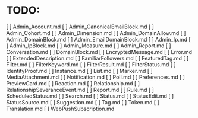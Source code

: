 # TODO:

[ ] Admin_Account.md
[ ] Admin_CanonicalEmailBlock.md
[ ] Admin_Cohort.md
[ ] Admin_Dimension.md
[ ] Admin_DomainAllow.md
[ ] Admin_DomainBlock.md
[ ] Admin_EmailDomainBlock.md
[ ] Admin_Ip.md
[ ] Admin_IpBlock.md
[ ] Admin_Measure.md
[ ] Admin_Report.md
[ ] Conversation.md
[ ] DomainBlock.md
[ ] EncryptedMessage.md
[ ] Error.md
[ ] ExtendedDescription.md
[ ] FamiliarFollowers.md
[ ] FeaturedTag.md
[ ] Filter.md
[ ] FilterKeyword.md
[ ] FilterResult.md
[ ] FilterStatus.md
[ ] IdentityProof.md
[ ] Instance.md
[ ] List.md
[ ] Marker.md
[ ] MediaAttachment.md
[ ] Notification.md
[ ] Poll.md
[ ] Preferences.md
[ ] PreviewCard.md
[ ] Reaction.md
[ ] Relationship.md
[ ] RelationshipSeveranceEvent.md
[ ] Report.md
[ ] Rule.md
[ ] ScheduledStatus.md
[ ] Search.md
[ ] Status.md
[ ] StatusEdit.md
[ ] StatusSource.md
[ ] Suggestion.md
[ ] Tag.md
[ ] Token.md
[ ] Translation.md
[ ] WebPushSubscription.md
